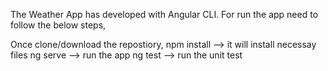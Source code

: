 The Weather App has developed with Angular CLI.
For run the app need to follow the below steps,

Once clone/download the repostiory,
npm install --> it will install necessay files
ng serve --> run the app
ng test --> run the unit test 

